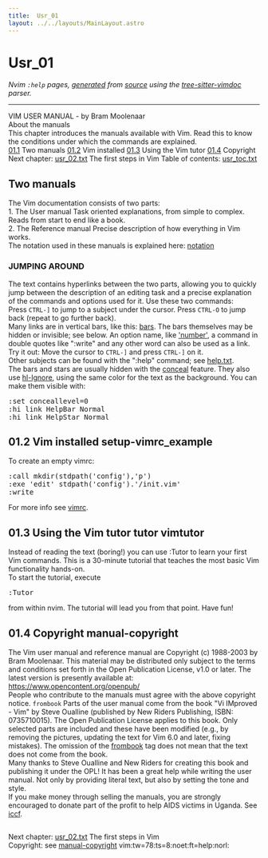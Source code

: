```yaml
---
title:  Usr_01
layout: ../../layouts/MainLayout.astro
---
```


  <a name="usr_01.txt"></a><a name="01.1"></a><h1> Usr_01</h1>
  <p>
    <i>
    Nvim <code>:help</code> pages, <a href="https://github.com/neovim/neovim/blob/master/scripts/gen_help_html.lua">generated</a>
    from <a href="https://github.com/neovim/neovim/blob/master/runtime/doc/usr_01.txt">source</a>
    using the <a href="https://github.com/neovim/tree-sitter-vimdoc">tree-sitter-vimdoc</a> parser.
    </i>
  </p>
  <hr>
  <div class="old-help-para">		     VIM USER MANUAL - by Bram Moolenaar</div>
<div class="old-help-para">			      About the manuals</div>
<div class="old-help-para">This chapter introduces the manuals available with Vim.  Read this to know the
conditions under which the commands are explained.</div>
<div class="old-help-para"><a href="usr_01.html#01.1">01.1</a>  	Two manuals
<a href="usr_01.html#01.2">01.2</a>  	Vim installed
<a href="usr_01.html#01.3">01.3</a>  	Using the Vim tutor
<a href="usr_01.html#01.4">01.4</a>  	Copyright</div>
<div class="old-help-para">     Next chapter: <a href="usr_02.html#usr_02.txt">usr_02.txt</a>  The first steps in Vim
Table of contents: <a href="usr_toc.html#usr_toc.txt">usr_toc.txt</a></div>
<div class="old-help-para"><h2 class="help-heading">	Two manuals</h2></div>
<div class="old-help-para">The Vim documentation consists of two parts:</div>
<div class="old-help-para">1. The User manual
   Task oriented explanations, from simple to complex.  Reads from start to
   end like a book.</div>
<div class="old-help-para">2. The Reference manual
   Precise description of how everything in Vim works.</div>
<div class="old-help-para">The notation used in these manuals is explained here: <a href="intro.html#notation">notation</a></div>
<div class="old-help-para"><a name="_jumping-around"></a><h3 class="help-heading">JUMPING AROUND</h3></div>
<div class="old-help-para">The text contains hyperlinks between the two parts, allowing you to quickly
jump between the description of an editing task and a precise explanation of
the commands and options used for it.  Use these two commands:</div>
<div class="old-help-para">	Press  <code>CTRL-]</code>  to jump to a subject under the cursor.
	Press  <code>CTRL-O</code>  to jump back (repeat to go further back).</div>
<div class="old-help-para">Many links are in vertical bars, like this: <a href="index.html#bars">bars</a>.  The bars themselves may
be hidden or invisible; see below.  An option name, like <a href="options.html#'number'">'number'</a>, a command
in double quotes like ":write" and any other word can also be used as a link.
Try it out: Move the cursor to  <code>CTRL-]</code>  and press <code>CTRL-]</code> on it.</div>
<div class="old-help-para">Other subjects can be found with the ":help" command; see <a href="index.html#help.txt">help.txt</a>.</div>
<div class="old-help-para">The bars and stars are usually hidden with the <a href="syntax.html#conceal">conceal</a> feature.  They also
use <a href="syntax.html#hl-Ignore">hl-Ignore</a>, using the same color for the text as the background.  You can
make them visible with:<pre>:set conceallevel=0
:hi link HelpBar Normal
:hi link HelpStar Normal</pre>
<h2 class="help-heading"><span class="help-heading-tags"><a name="01.2"></a><span class="help-tag">01.2</span>  	Vim installed<span class="help-heading-tags">					   <a name="setup-vimrc_example"></a><span class="help-tag">setup-vimrc_example</span></span></span></h2></div>
<div class="old-help-para">To create an empty vimrc:<pre>:call mkdir(stdpath('config'),'p')
:exe 'edit' stdpath('config').'/init.vim'
:write</pre>
For more info see <a href="starting.html#vimrc">vimrc</a>.</div>
<div class="old-help-para"><h2 class="help-heading"><span class="help-heading-tags"><a name="01.3"></a><span class="help-tag">01.3</span>  	Using the Vim tutor<span class="help-heading-tags">			         <a name="tutor"></a><span class="help-tag">tutor</span> <a name="vimtutor"></a><span class="help-tag">vimtutor</span></span></span></h2></div>
<div class="old-help-para">Instead of reading the text (boring!) you can use :Tutor to learn your first
Vim commands.  This is a 30-minute tutorial that teaches the most basic Vim
functionality hands-on.</div>
<div class="old-help-para">To start the tutorial, execute<pre>:Tutor</pre></div>
<div class="old-help-para">from within nvim. The tutorial will lead you from that point. Have fun!</div>
<div class="old-help-para"><h2 class="help-heading"><span class="help-heading-tags"><a name="01.4"></a><span class="help-tag">01.4</span>  	Copyright<span class="help-heading-tags">					<a name="manual-copyright"></a><span class="help-tag">manual-copyright</span></span></span></h2></div>
<div class="old-help-para">The Vim user manual and reference manual are Copyright (c) 1988-2003 by Bram
Moolenaar.  This material may be distributed only subject to the terms and
conditions set forth in the Open Publication License, v1.0 or later.  The
latest version is presently available at:
	     <a href="https://www.opencontent.org/openpub/">https://www.opencontent.org/openpub/</a></div>
<div class="old-help-para">People who contribute to the manuals must agree with the above copyright
notice.
							<a name="frombook"></a><code class="help-tag-right">frombook</code>
Parts of the user manual come from the book "Vi IMproved - Vim" by Steve
Oualline (published by New Riders Publishing, ISBN: 0735710015).  The Open
Publication License applies to this book.  Only selected parts are included
and these have been modified (e.g., by removing the pictures, updating the
text for Vim 6.0 and later, fixing mistakes).  The omission of the <a href="usr_01.html#frombook">frombook</a>
tag does not mean that the text does not come from the book.</div>
<div class="old-help-para">Many thanks to Steve Oualline and New Riders for creating this book and
publishing it under the OPL!  It has been a great help while writing the user
manual.  Not only by providing literal text, but also by setting the tone and
style.</div>
<div class="old-help-para">If you make money through selling the manuals, you are strongly encouraged to
donate part of the profit to help AIDS victims in Uganda.  See <a href="uganda.html#iccf">iccf</a>.</div>
<div class="old-help-para"><a name="_-"></a><h2 class="help-heading"></h2>Next chapter: <a href="usr_02.html#usr_02.txt">usr_02.txt</a>  The first steps in Vim</div>
<div class="old-help-para">Copyright: see <a href="usr_01.html#manual-copyright">manual-copyright</a>  vim:tw=78:ts=8:noet:ft=help:norl:</div>

  
  